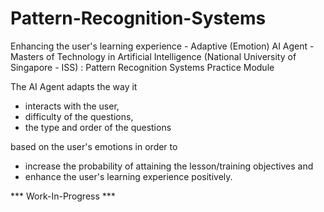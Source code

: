 # Pattern-Recognition-Systems
Enhancing the user's learning experience - Adaptive (Emotion) AI Agent - <br>
Masters of Technology in Artificial Intelligence (National University of Singapore - ISS) : Pattern Recognition Systems Practice Module

The AI Agent adapts the way it 
- interacts with the user, 
- difficulty of the questions, 
- the type and order of the questions <br>

based on the user's emotions in order to 
* increase the probability of attaining the lesson/training objectives and
* enhance the user's learning experience positively.


*** Work-In-Progress ***
